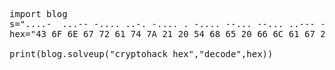 <pre>
import blog
s="....-  ...-- -.... ..-. -.... . -.... --... --... ..--- -.... .---- --... ....- --... .- ..--- .---- ..--- ----- ..... ....- -.... ---.. -.... ..... ..--- ----- -.... -.... -.... -.-. -.... .---- -.... --... ..--- ----- -.... ----. --... ...-- ...-- .- ..--- ----- ....- . ...-- ----- ..... ----- ..... ...-- --... -... ....- -.. ...-- ----- --... ..--- ..... ...-- ...-- ...-- ..... ..-. ....- ....- ...-- ...-- -.... ...-- ...-- ----- -.... ....- ...-- ...-- ..... ..--- ..... ..-. ..... ----- --... ..--- ...-- ----- --... -.." 
hex="43 6F 6E 67 72 61 74 7A 21 20 54 68 65 20 66 6C 61 67 20 69 73 3A 20 4E 30 50 53 7B 4D 30 72 53 33 5F 44 33 63 30 64 33 52 5F 50 72 30 7D"
 
print(blog.solveup("cryptohack hex","decode",hex))

</pre>  
 